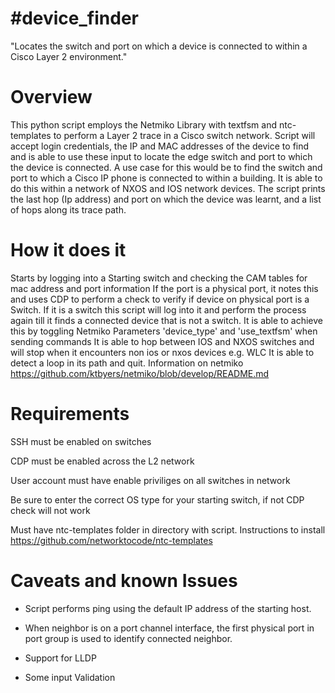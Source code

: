 #device_finder
==============
"Locates the switch and port on which a device is connected to within a Cisco Layer 2 environment."

Overview
==========
This python script employs the Netmiko Library with textfsm and ntc-templates to perform a Layer 2 trace in a Cisco switch network.
Script will accept login credentials, the IP and MAC addresses of the device to find and is able to use these input to locate 
the edge switch and port to which the device is connected. A use case for this would be to find the switch and port 
to which a Cisco IP phone is connected to within a building. It is able to do this within a network of NXOS and IOS network devices.
The script prints the last hop (Ip address) and port on which the device was learnt, and a list of hops along its trace path. 


How it does it
==============
Starts by logging into a Starting switch and checking the CAM tables for mac address and port information 
If the port is a physical port, it notes this and uses CDP to perform a check to verify if device on physical port is a Switch.
If it is a switch this script will log into it and perform the process again till it finds a connected device that is not a switch.
It is able to achieve this by toggling Netmiko Parameters 'device_type' and 'use_textfsm' when sending commands
It is able to hop between IOS and NXOS switches and will stop when it encounters non ios or nxos devices e.g. WLC
It is able to detect a loop in its path and quit. 
Information on netmiko https://github.com/ktbyers/netmiko/blob/develop/README.md

Requirements
============
SSH must be enabled on switches

CDP must be enabled across the L2 network

User account must have enable priviliges on all switches in network

Be sure to enter the correct OS type for your starting switch, if not CDP check will not work 

Must have ntc-templates folder in directory with script. Instructions to install https://github.com/networktocode/ntc-templates


Caveats and known Issues
===============================
- Script performs ping using the default IP address of the starting host.

- When neighbor is on a port channel interface, the first physical port in port group is used to identify connected neighbor.

- Support for LLDP

- Some input Validation

